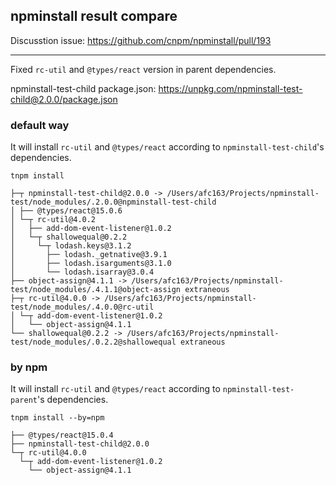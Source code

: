 ## npminstall result compare

Discusstion issue: https://github.com/cnpm/npminstall/pull/193

---

Fixed `rc-util` and `@types/react` version in parent dependencies.

npminstall-test-child package.json: https://unpkg.com/npminstall-test-child@2.0.0/package.json

### default way

It will install `rc-util` and `@types/react` according to `npminstall-test-child`'s dependencies.

```
tnpm install
```

```
├─┬ npminstall-test-child@2.0.0 -> /Users/afc163/Projects/npminstall-test/node_modules/.2.0.0@npminstall-test-child
│ ├── @types/react@15.0.6
│ └─┬ rc-util@4.0.2
│   ├── add-dom-event-listener@1.0.2
│   └─┬ shallowequal@0.2.2
│     └─┬ lodash.keys@3.1.2
│       ├── lodash._getnative@3.9.1
│       ├── lodash.isarguments@3.1.0
│       └── lodash.isarray@3.0.4
├── object-assign@4.1.1 -> /Users/afc163/Projects/npminstall-test/node_modules/.4.1.1@object-assign extraneous
├─┬ rc-util@4.0.0 -> /Users/afc163/Projects/npminstall-test/node_modules/.4.0.0@rc-util
│ └─┬ add-dom-event-listener@1.0.2
│   └── object-assign@4.1.1
└── shallowequal@0.2.2 -> /Users/afc163/Projects/npminstall-test/node_modules/.0.2.2@shallowequal extraneous
```

### by npm

It will install `rc-util` and `@types/react` according to `npminstall-test-parent`'s dependencies.

```
tnpm install --by=npm
```

```
├── @types/react@15.0.4
├── npminstall-test-child@2.0.0
└─┬ rc-util@4.0.0
  └─┬ add-dom-event-listener@1.0.2
    └── object-assign@4.1.1
```
